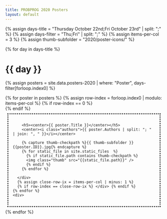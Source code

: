 ```yaml
---
title: PROBPROG 2020 Posters
layout: default
---
```


{% assign days-title = "Thursday October 22nd;Fri October 23rd" | split: ";" %}
{% assign days-filter = "Thu;Fri" | split: ";" %}
{% assign items-per-col = 3 %}
{% assign thumb-subfolder = "2020/poster-icons/" %}
<style>
.poster {
border-style: dotted;
margin: 0.5em;
padding: 1em;
}
.authors {
font-size: 0.75em
}
img.thumb {
    display:block;
    margin:auto;
    height:144px;
}

</style>
<div class="container" >
{% for day in days-title %}
<div class="row" >
  <h1>{{ day }}</h1>
  
  {% assign posters = site.data.posters-2020 | where: "Poster",  days-filter[forloop.index0] %}
    <div class="container" >
    {% for poster in posters %}
      {% assign row-index = forloop.index0 | modulo: items-per-col %}
      {% if row-index == 0 %} <div class="row"> {% endif %}
      <div class="col-md poster">

        <h5><center>{{ poster.Title }}</center></h5>
        <center><i class="authors">{{ poster.Authors | split: "; "  | join: ", " }}</i></center>

        {% capture thumb-checkpath %}{{ thumb-subfolder }}{{poster.ID}}.jpg{% endcapture %}
        {% for static_file in site.static_files  %}
          {% if static_file.path contains thumb-checkpath %}
          <img class="thumb" src="{{static_file.path}}" />
          {% endif %}
        {% endfor %}

      </div>
      {% assign close-row-ix = items-per-col | minus: 1 %}
      {% if row-index == close-row-ix %} </div> {% endif %}
    {% endfor %}
    <div>
</div>
{% endfor %}
</div>
